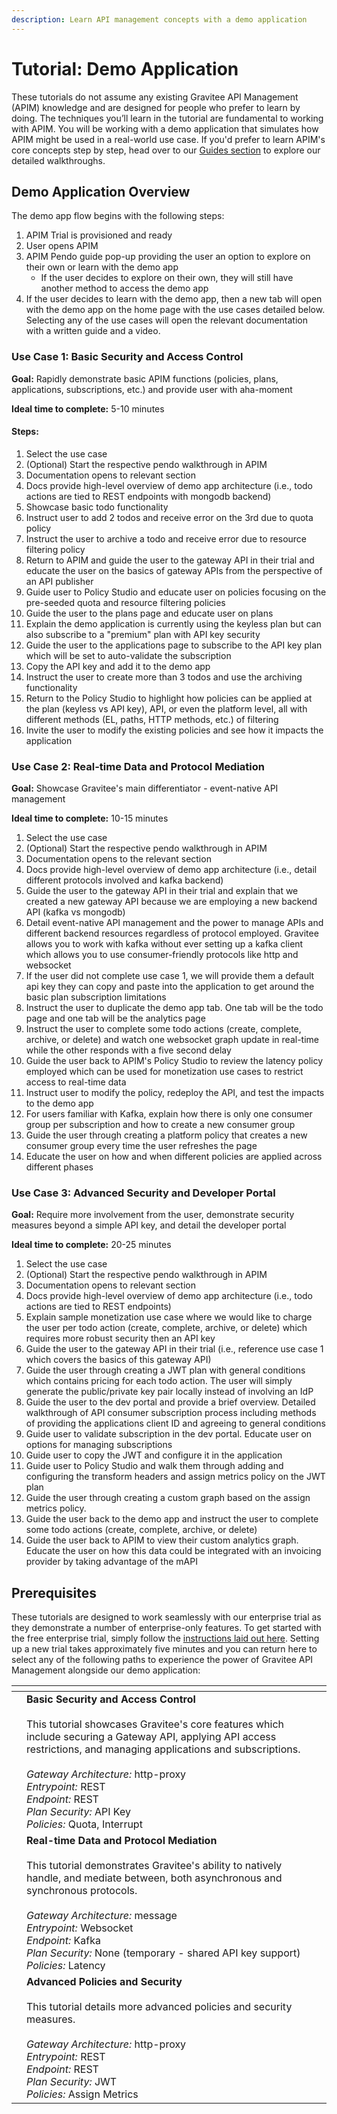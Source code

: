 ```yaml
---
description: Learn API management concepts with a demo application
---
```


# Tutorial: Demo Application

These tutorials do not assume any existing Gravitee API Management (APIM) knowledge and are designed for people who prefer to learn by doing. The techniques you’ll learn in the tutorial are fundamental to working with APIM. You will be working with a demo application that simulates how APIM might be used in a real-world use case. If you'd prefer to learn APIM's core concepts step by step, head over to our [Guides section](../../guides/prologue.md) to explore our detailed walkthroughs.

## Demo Application Overview

The demo app flow begins with the following steps:

1. APIM Trial is provisioned and ready
2. User opens APIM
3. APIM Pendo guide pop-up providing the user an option to explore on their own or learn with the demo app
   * If the user decides to explore on their own, they will still have another method to access the demo app
4. If the user decides to learn with the demo app, then a new tab will open with the demo app on the home page with the use cases detailed below. Selecting any of the use cases will open the relevant documentation with a written guide and a video.

### Use Case 1: Basic Security and Access Control

**Goal:** Rapidly demonstrate basic APIM functions (policies, plans, applications, subscriptions, etc.) and provide user with aha-moment

**Ideal time to complete:** 5-10 minutes

#### Steps:

1. Select the use case&#x20;
2. (Optional) Start the respective pendo walkthrough in APIM
3. Documentation opens to relevant section
4. Docs provide high-level overview of demo app architecture (i.e., todo actions are tied to REST endpoints with mongodb backend)
5. Showcase basic todo functionality
6. Instruct user to add 2 todos and receive error on the 3rd due to quota policy
7. Instruct the user to archive a todo and receive error due to resource filtering policy
8. Return to APIM and guide the user to the gateway API in their trial and educate the user on the basics of gateway APIs from the perspective of an API publisher
9. Guide user to Policy Studio and educate user on policies focusing on the pre-seeded quota and resource filtering policies
10. Guide the user to the plans page and educate user on plans
11. Explain the demo application is currently using the keyless plan but can also subscribe to a "premium" plan with API key security
12. Guide the user to the applications page to subscribe to the API key plan which will be set to auto-validate the subscription
13. Copy the API key and add it to the demo app
14. Instruct the user to create more than 3 todos and use the archiving functionality
15. Return to the Policy Studio to highlight how policies can be applied at the plan (keyless vs API key), API, or even the platform level, all with different methods (EL, paths, HTTP methods, etc.) of filtering
16. Invite the user to modify the existing policies and see how it impacts the application

### Use Case 2: Real-time Data and Protocol Mediation

**Goal:** Showcase Gravitee's main differentiator - event-native API management

**Ideal time to complete:** 10-15 minutes

1. Select the use case&#x20;
2. (Optional) Start the respective pendo walkthrough in APIM
3. Documentation opens to the relevant section
4. Docs provide high-level overview of demo app architecture (i.e., detail different protocols involved and kafka backend)
5. Guide the user to the gateway API in their trial and explain that we created a new gateway API because we are employing a new backend API (kafka vs mongodb)
6. Detail event-native API management and the power to manage APIs and different backend resources regardless of protocol employed. Gravitee allows you to work with kafka without ever setting up a kafka client which allows you to use consumer-friendly protocols like http and websocket
7. If the user did not complete use case 1, we will provide them a default api key they can copy and paste into the application to get around the basic plan subscription limitations
8. Instruct the user to duplicate the demo app tab. One tab will be the todo page and one tab will be the analytics page
9. Instruct the user to complete some todo actions (create, complete, archive, or delete) and watch one websocket graph update in real-time while the other responds with a five second delay
10. Guide the user back to APIM's Policy Studio to review the latency policy employed which can be used for monetization use cases to restrict access to real-time data
11. Instruct user to modify the policy, redeploy the API, and test the impacts to the demo app
12. For users familiar with Kafka, explain how there is only one consumer group per subscription and how to create a new consumer group
13. Guide the user through creating a platform policy that creates a new consumer group every time the user refreshes the page
14. Educate the user on how and when different policies are applied across different phases

### Use Case 3: Advanced Security and Developer Portal

**Goal:** Require more involvement from the user, demonstrate security measures beyond a simple API key, and detail the developer portal

**Ideal time to complete:** 20-25 minutes

1. Select the use case&#x20;
2. (Optional) Start the respective pendo walkthrough in APIM
3. Documentation opens to relevant section
4. Docs provide high-level overview of demo app architecture (i.e., todo actions are tied to REST endpoints)
5. Explain sample monetization use case where we would like to charge the user per todo action (create, complete, archive, or delete) which requires more robust security then an API key
6. Guide the user to the gateway API in their trial (i.e., reference use case 1 which covers the basics of this gateway API)
7. Guide the user through creating a JWT plan with general conditions which contains pricing for each todo action. The user will simply generate the public/private key pair locally instead of involving an IdP
8. Guide the user to the dev portal and provide a brief overview. Detailed walkthrough of API consumer subscription process including methods of providing the applications client ID and agreeing to general conditions
9. Guide user to validate subscription in the dev portal. Educate user on options for managing subscriptions
10. Guide user to copy the JWT and configure it in the application
11. Guide user to Policy Studio and walk them through adding and configuring the transform headers and assign metrics policy on the JWT plan
12. Guide the user through creating a custom graph based on the assign metrics policy.
13. Guide the user back to the demo app and instruct the user to complete some todo actions (create, complete, archive, or delete)&#x20;
14. Guide the user back to APIM to view their custom analytics graph. Educate the user on how this data could be integrated with an invoicing provider by taking advantage of the mAPI

## Prerequisites

These tutorials are designed to work seamlessly with our enterprise trial as they demonstrate a number of enterprise-only features. To get started with the free enterprise trial, simply follow the [instructions laid out here](../install-and-upgrade/free-trial.md). Setting up a new trial takes approximately five minutes and you can return here to select any of the following paths to experience the power of Gravitee API Management alongside our demo application:

<table data-view="cards"><thead><tr><th></th><th></th><th></th></tr></thead><tbody><tr><td></td><td><strong>Basic Security and Access Control</strong><br><br>This tutorial showcases Gravitee's core features which include securing a Gateway API, applying API access restrictions, and managing applications and subscriptions.<br><br><em>Gateway Architecture:</em> http-proxy<br><em>Entrypoint:</em> REST<br><em>Endpoint:</em> REST<br><em>Plan Security:</em> API Key<br><em>Policies:</em> Quota, Interrupt</td><td></td></tr><tr><td></td><td><strong>Real-time Data and Protocol Mediation</strong><br><br>This tutorial demonstrates Gravitee's ability to natively handle, and mediate between, both asynchronous and synchronous protocols.<br><br><em>Gateway Architecture:</em> message<br><em>Entrypoint:</em> Websocket<br><em>Endpoint:</em> Kafka<br><em>Plan Security:</em> None (temporary - shared API key support)<br><em>Policies:</em> Latency</td><td></td></tr><tr><td></td><td><strong>Advanced Policies and Security</strong><br><br>This tutorial details more advanced policies and security measures.<br><br><em>Gateway Architecture:</em> http-proxy<br><em>Entrypoint:</em> REST<br><em>Endpoint:</em> REST<br><em>Plan Security:</em> JWT<br><em>Policies:</em> Assign Metrics</td><td></td></tr></tbody></table>
